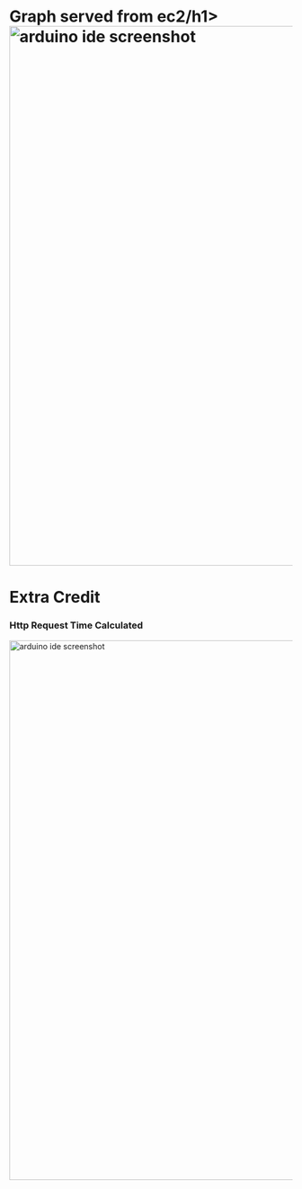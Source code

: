 <h1>Graph served from ec2/h1>
<img width="960" alt="arduino ide screenshot" src="https://github.com/nupoorb/AME494598Fall2023/assets/35562572/7f689ba5-4c2a-4912-9372-a607430c9846">

<h1>Extra Credit</h1>
<h3>Http Request Time Calculated</h3>
<img width="960" alt="arduino ide screenshot" src="https://github.com/nupoorb/AME494598Fall2023/assets/35562572/df828111-0301-47ca-acef-803d8fffe0aa">

